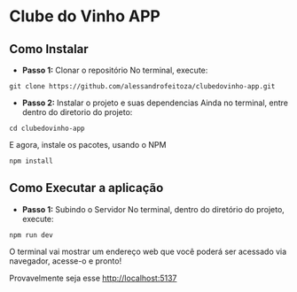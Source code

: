 # Clube do Vinho APP

## Como Instalar
- **Passo 1:** Clonar o repositório
No terminal, execute:
```shell
git clone https://github.com/alessandrofeitoza/clubedovinho-app.git
```

- **Passo 2:** Instalar o projeto e suas dependencias
Ainda no terminal, entre dentro do diretorio do projeto:
```shell
cd clubedovinho-app
```

E agora, instale os pacotes, usando o NPM
```shell
npm install
```

## Como Executar a aplicação
- **Passo 1:** Subindo o Servidor
No terminal, dentro do diretório do projeto, execute:
```shell
npm run dev
```

O terminal vai mostrar um endereço web que você poderá ser acessado via navegador, acesse-o e pronto!

Provavelmente seja esse <http://localhost:5137>
